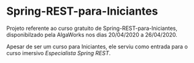 # Spring-REST-para-Iniciantes

Projeto referente ao curso gratuito de Spring-REST-para-Iniciantes, disponibilzado pela AlgaWorks nos dias 20/04/2020 a 26/04/2020.

Apesar de ser um curso para Iniciantes, ele serviu como entrada para o curso imersivo *Especialista Spring REST*.
